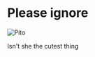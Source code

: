 # Please ignore 
![Pito](https://encrypted-tbn0.gstatic.com/images?q=tbn:ANd9GcSM4VY6QWpHl8pzCui2SRGwTAkGD60dZ4aWGQ&usqp=CAU)

Isn't she the cutest thing
